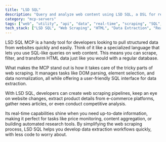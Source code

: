 ```yaml
---
title: "LSD SQL"
description: "Query and analyze web content using LSD SQL, a DSL for real-time structured data extraction from websites."
category: "mcp-servers"
tags: ["web", "utility", "api", "data", "real-time", "scraping", "SQL", "HTML parsing"]
tech_stack: ["LSD SQL", "Web Scraping", "HTML", "Data Extraction", "Real-time Processing", "DOM Parsing"]
---
```


LSD SQL MCP is a handy tool for developers looking to pull structured data from websites quickly and easily. Think of it like a specialized language that lets you use SQL-like queries on web content. This means you can scrape, filter, and transform HTML data just like you would with a regular database.

What makes the MCP stand out is how it takes care of the tricky parts of web scraping. It manages tasks like DOM parsing, element selection, and data normalization, all while offering a user-friendly SQL interface for data extraction.

With LSD SQL, developers can create web scraping pipelines, keep an eye on website changes, extract product details from e-commerce platforms, gather news articles, or even conduct competitive analysis.

Its real-time capabilities shine when you need up-to-date information, making it perfect for tasks like price monitoring, content aggregation, or building automated research tools. By simplifying the web scraping process, LSD SQL helps you develop data extraction workflows quickly, with less code to worry about.
